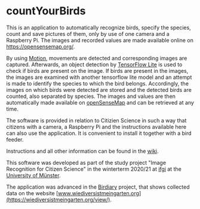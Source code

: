 # countYourBirds
This is an application to automatically recognize birds, specify the species, count and save pictures of them, only by use of one camera and a Raspberry Pi. The images and recorded values are made available online on https://opensensemap.org/. 

By using [Motion](https://pypi.org/project/motion/), movements are detected and corresponding images are captured. Afterwards, an object detection by [TensorFlow Lite](https://www.tensorflow.org/lite) is used to check if birds are present on the image. If birds are present in the images, the images are examined with another tensorflow lite model and an attempt is made to identify the species to which the bird belongs. Accordingly, the images on which birds were detected are stored and the detected birds are counted, also separated by species. The images and values are then automatically made available on [openSenseMap](https://opensensemap.org/) and can be retrieved at any time. 

The software is provided in relation to Citizien Science in such a way that citizens with a camera, a Raspberry Pi and the instructions available here can also use the application. It is convenient to install it together with a bird feeder. 

Instructions and all other information can be found in the [wiki](https://github.com/jsten07/countYourBirds/wiki).  

This software was developed as part of the study project "Image Recognition for Citizen Science" in the winterterm 2020/21 at [ifgi](https://www.uni-muenster.de/Geoinformatics/en/index.html) at the [University of Münster](https://www.uni-muenster.de/en/). 

The application was advanced in the [Birdiary](https://github.com/Birdiary) project, that shows collected data on the website [www.wiediversistmeingarten.org](https://wiediversistmeingarten.org/view/).

